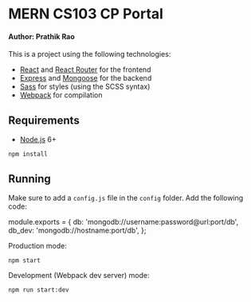 # MERN CS103 CP Portal
#### Author: Prathik Rao

This is a project using the following technologies:
- [React](https://facebook.github.io/react/) and [React Router](https://reacttraining.com/react-router/) for the frontend
- [Express](http://expressjs.com/) and [Mongoose](http://mongoosejs.com/) for the backend
- [Sass](http://sass-lang.com/) for styles (using the SCSS syntax)
- [Webpack](https://webpack.github.io/) for compilation


## Requirements

- [Node.js](https://nodejs.org/en/) 6+

```shell
npm install
```


## Running

Make sure to add a `config.js` file in the `config` folder. Add the following code:

module.exports = {
  db: 'mongodb://username:password@url:port/db',
  db_dev: 'mongodb://hostname:port/db',
};

Production mode:

```shell
npm start
```

Development (Webpack dev server) mode:

```shell
npm run start:dev
```

